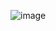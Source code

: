 ![image](https://github.com/Skaditya007/Flutter_RESTAPI_Firebase/assets/95046114/e211a90b-1ec6-418e-9ee1-e7d32b79da73)
